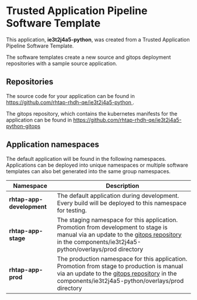 # Trusted Application Pipeline Software Template

This application, **ie3t2j4a5-python**, was created from a Trusted Application Pipeline Software Template.

The software templates create a new source and gitops deployment repositories with a sample source application. 

## Repositories

The source code for your application can be found in [https://github.com/rhtap-rhdh-qe/ie3t2j4a5-python ](https://github.com/rhtap-rhdh-qe/ie3t2j4a5-python ).
 
The gitops repository, which contains the kubernetes manifests for the application can be found in 
[https://github.com/rhtap-rhdh-qe/ie3t2j4a5-python-gitops ](https://github.com/rhtap-rhdh-qe/ie3t2j4a5-python-gitops ) 

## Application namespaces 

The default application will be found in the following namespaces. Applications can be deployed into unique namespaces or multiple software templates can also bet generated into the same group namespaces.  

|  Namespace   |  Description   |  
| -------- | -------- |   
| **rhtap-app-development** | The default application during development. Every build will be deployed to this namespace for testing. | 
| **rhtap-app-stage** | The staging namespace for this application. Promotion from development to stage is manual via an update to the [gitops repository](https://github.com/rhtap-rhdh-qe/ie3t2j4a5-python-gitops ) in the components/ie3t2j4a5-python/overlays/prod directory |  
| **rhtap-app-prod** | The production namespace for this application. Promotion from stage to production is manual via an update to the [gitops repository](https://github.com/rhtap-rhdh-qe/ie3t2j4a5-python-gitops ) in the components/ie3t2j4a5-python/overlays/prod directory | 